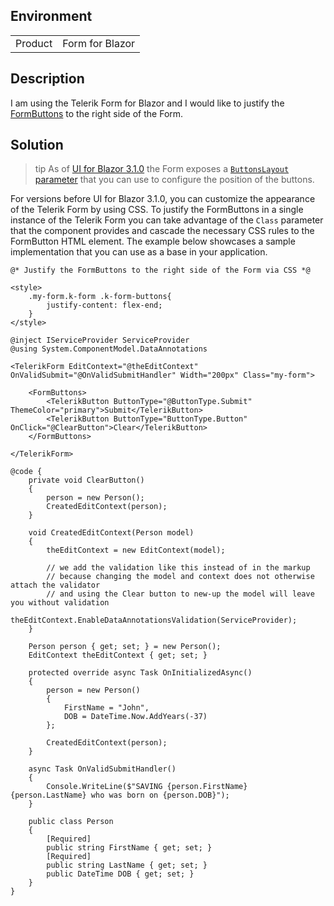 
## Environment
<table>
<tbody>
<tr>
<td>Product</td>
<td>Form for Blazor</td>
</tr>
</tbody>
</table>

## Description

I am using the Telerik Form for Blazor and I would like to justify the [FormButtons](slug:form-formitems-buttons) to the right side of the Form.

## Solution

>tip As of [UI for Blazor 3.1.0](https://www.telerik.com/support/whats-new/blazor-ui/release-history/ui-for-blazor-3-1-0) the Form exposes a [`ButtonsLayout` parameter](slug:form-overview#form-layout-customization) that you can use to configure the position of the buttons.

For versions before UI for Blazor 3.1.0, you can customize the appearance of the Telerik Form by using CSS. To justify the FormButtons in a single instance of the Telerik Form you can take advantage of the `Class` parameter that the component provides and cascade the necessary CSS rules to the FormButton HTML element. The example below showcases a sample implementation that you can use as a base in your application.

````RAZOR
@* Justify the FormButtons to the right side of the Form via CSS *@

<style>
    .my-form.k-form .k-form-buttons{
        justify-content: flex-end;
    }
</style>

@inject IServiceProvider ServiceProvider
@using System.ComponentModel.DataAnnotations

<TelerikForm EditContext="@theEditContext" OnValidSubmit="@OnValidSubmitHandler" Width="200px" Class="my-form">

    <FormButtons>
        <TelerikButton ButtonType="@ButtonType.Submit" ThemeColor="primary">Submit</TelerikButton>
        <TelerikButton ButtonType="ButtonType.Button" OnClick="@ClearButton">Clear</TelerikButton>
    </FormButtons>

</TelerikForm>

@code {
    private void ClearButton()
    {
        person = new Person();
        CreatedEditContext(person);
    }

    void CreatedEditContext(Person model)
    {
        theEditContext = new EditContext(model);

        // we add the validation like this instead of in the markup
        // because changing the model and context does not otherwise attach the validator
        // and using the Clear button to new-up the model will leave you without validation
        theEditContext.EnableDataAnnotationsValidation(ServiceProvider);
    }

    Person person { get; set; } = new Person();
    EditContext theEditContext { get; set; }

    protected override async Task OnInitializedAsync()
    {
        person = new Person()
        {
            FirstName = "John",
            DOB = DateTime.Now.AddYears(-37)
        };

        CreatedEditContext(person);
    }

    async Task OnValidSubmitHandler()
    {
        Console.WriteLine($"SAVING {person.FirstName} {person.LastName} who was born on {person.DOB}");
    }

    public class Person
    {
        [Required]
        public string FirstName { get; set; }
        [Required]
        public string LastName { get; set; }
        public DateTime DOB { get; set; }
    }
}
````